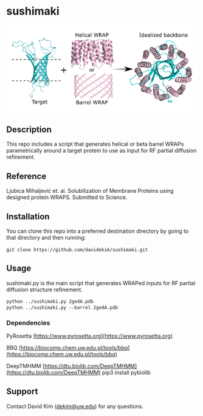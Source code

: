 # sushimaki

![header.png](./header.png)

## Description
This repo includes a script that generates helical or beta barrel WRAPs parametrically around a target protein to use as input for RF partial diffusion refinement.

## Reference
Ljubica Mihaljević et. al. Solubilization of Membrane Proteins using designed protein WRAPS. Submitted to Science.

## Installation
You can clone this repo into a preferred destination directory by going to that directory and then running:

`git clone https://github.com/davidekim/sushimaki.git`

## Usage
sushimaki.py is the main script that generates WRAPed inputs for RF partial diffusion structure refinement.

~~~
python ../sushimaki.py 2ge4A.pdb
python ../sushimaki.py --barrel 2ge4A.pdb
~~~

### Dependencies
PyRosetta [https://www.pyrosetta.org](https://www.pyrosetta.org)

BBQ [https://biocomp.chem.uw.edu.pl/tools/bbq](https://biocomp.chem.uw.edu.pl/tools/bbq)

DeepTMHMM [https://dtu.biolib.com/DeepTMHMM](https://dtu.biolib.com/DeepTMHMM)
pip3 install pybiolib


## Support
Contact David Kim (dekim@uw.edu) for any questions.


